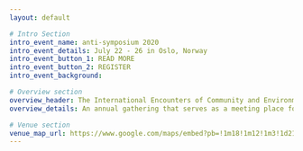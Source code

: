 ```yaml
---
layout: default

# Intro Section
intro_event_name: anti-symposium 2020
intro_event_details: July 22 - 26 in Oslo, Norway
intro_event_button_1: READ MORE
intro_event_button_2: REGISTER
intro_event_background:

# Overview section
overview_header: The International Encounters of Community and Environmental Sociology (IECES)
overview_details: An annual gathering that serves as a meeting place for the exchange of experiences of the participants with the local community where the objective is to discuss the future of independent cultural frameworks.

# Venue section
venue_map_url: https://www.google.com/maps/embed?pb=!1m18!1m12!1m3!1d2145.133829626117!2d13.258032815998122!3d57.47605658104915!2m3!1f0!2f0!3f0!3m2!1i1024!2i768!4f13.1!3m3!1m2!1s0x46506544ea0d7421%3A0x7e71fd9d71d8830a!2sUllasj%C3%B6gatan%207B%2C%20514%2092%20Uddebo!5e0!3m2!1sen!2sse!4v1579089490398!5m2!1sen!2sse
---
```

